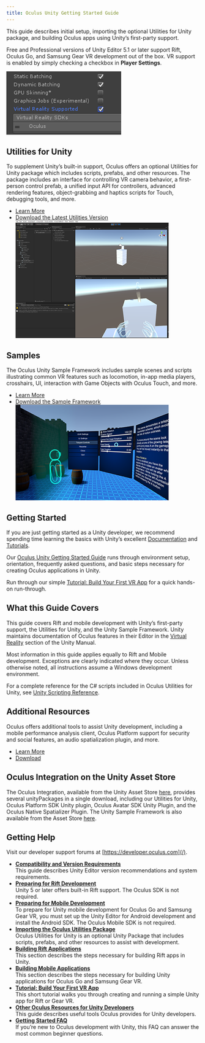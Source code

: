 ```yaml
---
title: Oculus Unity Getting Started Guide
---
```

This guide describes initial setup, importing the optional Utilities for Unity package, and building Oculus apps using Unity’s first-party support. 

Free and Professional versions of Unity Editor 5.1 or later support Rift, Oculus Go, and Samsung Gear VR development out of the box. VR support is enabled by simply checking a checkbox in **Player Settings**.

![](/images/documentation-unity-latest-concepts-book-unity-gsg-0.png)  
## Utilities for Unity

To supplement Unity’s built-in support, Oculus offers an optional Utilities for Unity package which includes scripts, prefabs, and other resources. The package includes an interface for controlling VR camera behavior, a first-person control prefab, a unified input API for controllers, advanced rendering features, object-grabbing and haptics scripts for Touch, debugging tools, and more.

* [Learn More](/documentation/unity/latest/concepts/unity-utilities-overview/#unity-utilities-overview "This section provides an overview of the Utilities package, including its directory structure, the supplied prefabs, and several key C# scripts.")
* [Download the Latest Utilities Version](/downloads/unity/)
![](/images/documentation-unity-latest-concepts-book-unity-gsg-1.png)  
## Samples

The Oculus Unity Sample Framework includes sample scenes and scripts illustrating common VR features such as locomotion, in-app media players, crosshairs, UI, interaction with Game Objects with Oculus Touch, and more.

* [Learn More](/documentation/unity/latest/concepts/unity-sample-framework/ "The Oculus Unity Sample Framework provides sample scenes and guidelines for common VR-specific features such as hand presence with Oculus Touch, crosshairs, driving, hybrid mono rendering, and video rendering to a 2D textured quad.")
* [Download the Sample Framework](/downloads/unity/)
![](/images/documentation-unity-latest-concepts-book-unity-gsg-2.png)  
## Getting Started

If you are just getting started as a Unity developer, we recommend spending time learning the basics with Unity’s excellent [Documentation](https://docs.unity3d.com/Manual/index.html) and [Tutorials](https://unity3d.com/learn/tutorials).

Our [Oculus Unity Getting Started Guide](/documentation/unity/latest/concepts/book-unity-gsg/ "This guide describes initial setup, importing the optional Utilities for Unity package, and building Oculus apps using Unity’s first-party support.") runs through environment setup, orientation, frequently asked questions, and basic steps necessary for creating Oculus applications in Unity.

Run through our simple [Tutorial: Build Your First VR App](/documentation/unity/latest/concepts/unity-tutorial/ "This short tutorial walks you through creating and running a simple Unity app for Rift or Gear VR.") for a quick hands-on run-through.

## What this Guide Covers

This guide covers Rift and mobile development with Unity’s first-party support, the Utilities for Unity, and the Unity Sample Framework. Unity maintains documentation of Oculus features in their Editor in the [Virtual Reality](https://docs.unity3d.com/Manual/VROverview.html) section of the Unity Manual.

Most information in this guide applies equally to Rift and Mobile development. Exceptions are clearly indicated where they occur. Unless otherwise noted, all instructions assume a Windows development environment.

For a complete reference for the C# scripts included in Oculus Utilities for Unity, see [Unity Scripting Reference](/documentation/unity/latest/concepts/unity-reference-scripting/ "The Unity Scripting Reference contains detailed information about the data structures and files included with the Utilities and Legacy Integration packages.").

## Additional Resources

Oculus offers additional tools to assist Unity development, including a mobile performance analysis client, Oculus Platform support for security and social features, an audio spatialization plugin, and more.

* [Learn More](/documentation/unity/latest/concepts/unity-resources/ "This guide describes useful tools Oculus provides for Unity developers.")
* [Download](/downloads/)
## Oculus Integration on the Unity Asset Store

The Oculus Integration, available from the Unity Asset Store [here](https://www.assetstore.unity3d.com/en/#!/content/82022), provides several unityPackages in a single download, including our Utilities for Unity, Oculus Platform SDK Unity plugin, Oculus Avatar SDK Unity Plugin, and the Oculus Native Spatializer Plugin. The Unity Sample Framework is also available from the Asset Store [here](https://www.assetstore.unity3d.com/en/#!/content/82503).

## Getting Help

Visit our developer support forums at [https://developer.oculus.com](/).

* **[Compatibility and Version Requirements](/documentation/unity/latest/concepts/unity-req/)**  
This guide describes Unity Editor version recommendations and system requirements.
* **[Preparing for Rift Development](/documentation/unity/latest/concepts/unity-pcprep/)**  
Unity 5 or later offers built-in Rift support. The Oculus SDK is not required.
* **[Preparing for Mobile Development](/documentation/unity/latest/concepts/unity-mobileprep/)**  
To prepare for Unity mobile development for Oculus Go and Samsung Gear VR, you must set up the Unity Editor for Android development and install the Android SDK. The Oculus Mobile SDK is not required.
* **[Importing the Oculus Utilities Package](/documentation/unity/latest/concepts/unity-import/)**  
Oculus Utilities for Unity is an optional Unity Package that includes scripts, prefabs, and other resources to assist with development.
* **[Building Rift Applications](/documentation/unity/latest/concepts/unity-build-pc/)**  
This section describes the steps necessary for building Rift apps in Unity.
* **[Building Mobile Applications](/documentation/unity/latest/concepts/unity-build-android/#unity-build-android)**  
This section describes the steps necessary for building Unity applications for Oculus Go and Samsung Gear VR.
* **[Tutorial: Build Your First VR App](/documentation/unity/latest/concepts/unity-tutorial/)**  
This short tutorial walks you through creating and running a simple Unity app for Rift or Gear VR.
* **[Other Oculus Resources for Unity Developers](/documentation/unity/latest/concepts/unity-resources/)**  
This guide describes useful tools Oculus provides for Unity developers.
* **[Getting Started FAQ](/documentation/unity/latest/concepts/unity-faq/)**  
If you’re new to Oculus development with Unity, this FAQ can answer the most common beginner questions. 
